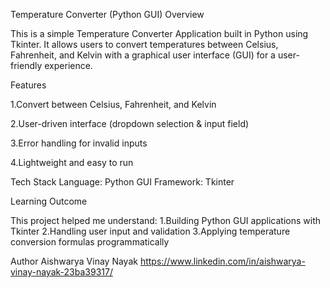 Temperature Converter (Python GUI)
Overview

This is a simple Temperature Converter Application built in Python using Tkinter.
It allows users to convert temperatures between Celsius, Fahrenheit, and Kelvin with a graphical user interface (GUI) for a user-friendly experience.

Features

1.Convert between Celsius, Fahrenheit, and Kelvin

2.User-driven interface (dropdown selection & input field)

3.Error handling for invalid inputs

4.Lightweight and easy to run


Tech Stack
Language: Python
GUI Framework: Tkinter

Learning Outcome

This project helped me understand:
1.Building Python GUI applications with Tkinter
2.Handling user input and validation
3.Applying temperature conversion formulas programmatically

Author
Aishwarya Vinay Nayak https://www.linkedin.com/in/aishwarya-vinay-nayak-23ba39317/
